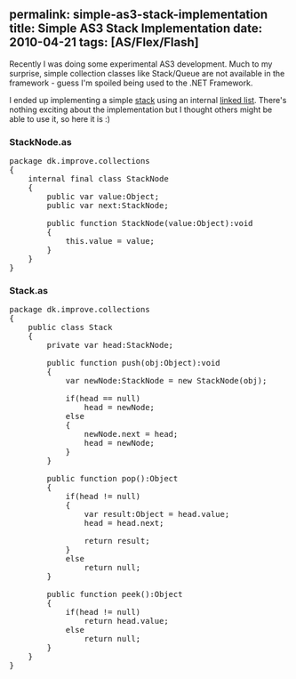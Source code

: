 permalink: simple-as3-stack-implementation
title: Simple AS3 Stack Implementation
date: 2010-04-21
tags: [AS/Flex/Flash]
---
Recently I was doing some experimental AS3 development. Much to my surprise, simple collection classes like Stack/Queue are not available in the framework - guess I'm spoiled being used to the .NET Framework.

<!-- more -->

I ended up implementing a simple [stack](http://en.wikipedia.org/wiki/Stack_(data_structure)) using an internal [linked list](http://en.wikipedia.org/wiki/Linked_list). There's nothing exciting about the implementation but I thought others might be able to use it, so here it is :)

### StackNode.as

<pre lang="actionscript">package dk.improve.collections
{
    internal final class StackNode
    {
        public var value:Object;
        public var next:StackNode;

        public function StackNode(value:Object):void
        {
            this.value = value;
        }
    }
}</pre>

### Stack.as

<pre lang="actionscript">package dk.improve.collections
{
    public class Stack
    {
        private var head:StackNode;

        public function push(obj:Object):void
        {
            var newNode:StackNode = new StackNode(obj);

            if(head == null)
                head = newNode;
            else
            {
                newNode.next = head;
                head = newNode;
            }
        }

        public function pop():Object
        {
            if(head != null)
            {
                var result:Object = head.value;
                head = head.next;

                return result;
            }
            else
                return null;
        }

        public function peek():Object
        {
            if(head != null)
                return head.value;
            else
                return null;
        }
    }
}</pre>
